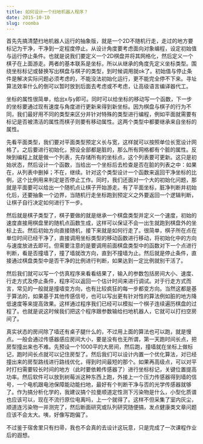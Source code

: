 ```yaml
---
title: 如何设计一个扫地机器人程序？
date: 2015-10-10
slug: roomba
---
```

首先先搞清楚扫地机器人运行的抽象版，就是一个2D不随机行走，走过的地方要标记为干净，干净到一定程度停止。从设计角度要考虑面向对象编程，设定初始值与运行停止条件。也就是说我们要定义一个2D棋盘并将其网格化，然后定义一个棋子在上面游走。两者的基本联系是坐标，所以从继承的角度先定义坐标类型。围绕坐标标记或替换写出棋盘与棋子的类型，到时候调用就ok了。初始值与停止条件是解决实际问题必须考虑的，不能没法初始化运行，更不能完全停不下来。寻址算法效率什么的倒可以暂时放到后面去考虑或不考虑，让高级语言编译器代工。

坐标的属性很简单，给出x与y即可。同时可以给坐标的移动写一个函数，下一步的坐标要通过现有速度与角度进行更新来得到新坐标。因为棋盘与棋子的行为不同，我们最好用不同的类型来区分并针对特殊的类型进行编程，例如平面就需要有标记是否被清洁的属性而棋子则要有移动属性。这两个类型中都要继承来自坐标的属性。

先看平面类型，我们要对平面类型预定义长与宽，这样就可以按照单位长宽设计网格了。之后要进行初始化，预设全部都是脏的，那么所有网格都有个脏的属性。反映到编程上就是做一个列表，先存储所有的坐标点，这个列表要可更新。这只是初始状态，然后设计一个函数，当给出一个坐标后去检查是否在脏的列表之中：如果在，从列表中删掉；不在，继续。针对这个类型设计一个函数来返回干净坐标的比例，这个比例用来判定是否停止工作。同时，我们还面对一个大的初始化问题，那就是平面要可以给出一个随机点让棋子开始游走。有了平面坐标，脏净判断并初始化后，还要抽象一个边界，当随机行走坐标跑到预定义之外要返回一个逻辑判断，让棋子自行决定如何进行下一步。

然后就是棋子类型了，棋子要做的就是继承一个棋盘类型并定义一个速度，初始的速度直接用棋盘里的随机点函数生成，这样可以保证不会一出生就跑到棋盘外的坐标上去。然后初始方向直接随机，接下来就是如何行走了。很简单，棋子所在点在单位时间已经干净了，直接调用坐标类型的移动函数进行移动，将初始化中的方向与速度放进去即可。但需要注意的是要调用前面棋盘类型中的函数对下一个点进行判断，看是否撞墙了，撞了墙就改方向，直到不撞墙为止。然后就是停止条件，直接通过棋盘类型中是否干净的比例进行判断，如果达到一定比例就别干活了。

然后我们就可以写一个仿真程序来看看结果了，输入的参数包括房间大小、速度、行走方式及停止条件，程序可以返回一个估计时间来进行调试。对于行走方式而言，常见的一般就是撞墙变方向，也有比较疯狂的每一步都变方向。当然这都是基于算法的，如果基于其他传感信号，也可以写出更有针对性的算法例如脏的地方降低速度等来提高效果。这样通过程序我们已经可以模拟一个棋子连续遍历棋盘的过程了。也就是说这时候我们把这个程序跟参数输给扫地机器人，它就可以打扫空房间了。

真实状态的房间除了墙还有桌子腿什么的，不过用上面的算法也可以跑，就是慢点。一般会通过传感器感应房间大小，要是没有也无所谓，第一天跑时间长点，把房型撞出来也不难。先预设一个1000平的大房间，然后跑，撞墙就在坐标上做标记，跑时间长点就可以记住房型了。然后我们可以设计内置一个优化算法，对已经撞出来的房型路线进行路线优化，得到时间最短的那个。如果再高级点，可以对平时打扫需要较长时间的地方（此时要依赖传感器了）进行坐标标记，关键位置提高功率。然后软件可以放到树莓派这种东西上跑，外接上一个压力传感器得到墙的信号，一个电机跟电池保障能动能扫地，最好有个判断干净与否的光学传感器就够了。作为搞分析化学的，我建议搞个拉曼顺道定性测下污染物是什么，小型化质谱也应该可以，现在不流行原位电离吗，上一个就得了。这样不但采集了室内灰尘，顺道连污染物一并测完了，然后断面研究或队列研究随便搞，发点健康类文章问题应该不会太大。咦，好像写跑偏了。

不过鉴于宿舍里只有扫帚，我也不会真的去设计这玩意，只是完成了一次课程作业后的遐想。
